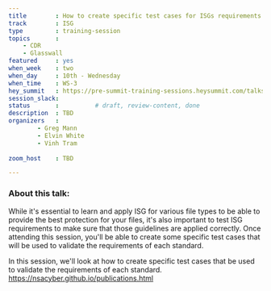 ```yaml
---
title        : How to create specific test cases for ISGs requirements
track        : ISG
type         : training-session
topics       :
    - CDR
    - Glasswall
featured     : yes
when_week    : two
when_day     : 10th - Wednesday
when_time    : WS-3
hey_summit   : https://pre-summit-training-sessions.heysummit.com/talks/isgs-how-to-create-specfic-test-cases-for-its-requirements-5pm-bst
session_slack: 
status       :          # draft, review-content, done
description  : TBD
organizers   : 
        - Greg Mann
        - Elvin White
        - Vinh Tram
       
zoom_host    : TBD

---
```


### About this talk:

While it's essential to learn and apply ISG for various file types to be able to provide the best protection for your files, it's also important to test ISG requirements to make sure that those guidelines are applied correctly. Once attending this session, you'll be able to create some specific test cases that will be used to validate the requirements of each standard.


In this session, we'll look at how to create specific test cases that be used to validate the requirements of each standard.
https://nsacyber.github.io/publications.html  
